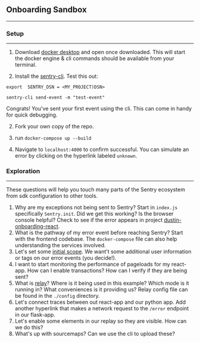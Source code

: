 ## Onboarding Sandbox
---

### Setup
---
1. Download [docker desktop](https://docs.docker.com/desktop/install/mac-install/) and open once downloaded. This will start the docker engine & cli commands should be available from your terminal.

2. Install the [sentry-cli](https://docs.sentry.io/product/cli/installation/#automatic-installation). Test this out:
```
export  SENTRY_DSN = <MY_PROJECT)DSN>

sentry-cli send-event -m "test-event"

```
Congrats! You've sent your first event using the cli. This can come in handy for quick debugging.

2. Fork your own copy of the repo.

3. run  `docker-compose up --build`

4. Navigate to `localhost:4000` to confirm successful. You can simulate an error by clicking on the hyperlink labeled `unknown`.

### Exploration
---
These questions will help you touch many parts of the Sentry ecosystem from sdk configuration to other tools.

1. Why are my exceptions not being sent to Sentry? Start in `index.js` specifically `Sentry.init`.  Did we get this working? Is the browser console helpful? Check to see if the error appears in project [dustin-onboarding-react](https://testorg-az.sentry.io/issues/?project=5501941&referrer=sidebar&statsPeriod=90d).
2. What is the pathway of my error event before reaching Sentry? Start with the frontend codebase. The `docker-compose` file can also help understanding the services involved.
3. Let's set some [initial scope](https://docs.sentry.io/platforms/javascript/configuration/options/?#initial-scope). We want't some additional user information or tags on our error events (you decide!).
5. I want to start monitoring the performance of pageloads for my react-app. How can I enable transactions? How can I verify if they are being sent?
6. What is [relay](https://docs.sentry.io/product/relay/)? Where is it being used in this example? Which mode is it running in? What conveniences is it providing us? Relay config file can be found in the `./config` directory.
8. Let's connect traces between out react-app and our python app. Add another hyperlink that makes a network request to the `/error` endpoint in our flask-app.
9. Let's enable some elements in our replay so they are visible. How can we do this?
10. What's up with sourcemaps? Can we use the cli to upload these?

